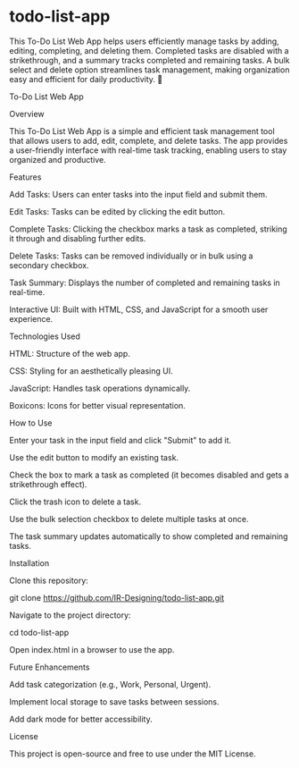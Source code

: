# todo-list-app
This To-Do List Web App helps users efficiently manage tasks by adding, editing, completing, and deleting them. Completed tasks are disabled with a strikethrough, and a summary tracks completed and remaining tasks. A bulk select and delete option streamlines task management, making organization easy and efficient for daily productivity. 🚀

To-Do List Web App

Overview

This To-Do List Web App is a simple and efficient task management tool that allows users to add, edit, complete, and delete tasks. The app provides a user-friendly interface with real-time task tracking, enabling users to stay organized and productive.

Features

Add Tasks: Users can enter tasks into the input field and submit them.

Edit Tasks: Tasks can be edited by clicking the edit button.

Complete Tasks: Clicking the checkbox marks a task as completed, striking it through and disabling further edits.

Delete Tasks: Tasks can be removed individually or in bulk using a secondary checkbox.

Task Summary: Displays the number of completed and remaining tasks in real-time.

Interactive UI: Built with HTML, CSS, and JavaScript for a smooth user experience.

Technologies Used

HTML: Structure of the web app.

CSS: Styling for an aesthetically pleasing UI.

JavaScript: Handles task operations dynamically.

Boxicons: Icons for better visual representation.

How to Use

Enter your task in the input field and click "Submit" to add it.

Use the edit button to modify an existing task.

Check the box to mark a task as completed (it becomes disabled and gets a strikethrough effect).

Click the trash icon to delete a task.

Use the bulk selection checkbox to delete multiple tasks at once.

The task summary updates automatically to show completed and remaining tasks.

Installation

Clone this repository:

git clone https://github.com/IR-Designing/todo-list-app.git

Navigate to the project directory:

cd todo-list-app

Open index.html in a browser to use the app.

Future Enhancements

Add task categorization (e.g., Work, Personal, Urgent).

Implement local storage to save tasks between sessions.

Add dark mode for better accessibility.

License

This project is open-source and free to use under the MIT License.
